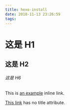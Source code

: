 ```yaml
---
title: hexo-install
date: 2018-11-13 23:26:59
tags:
---
```

# 这是 H1

## 这是 H2

###### 这是 H6

This is [an example](http://example.com/ "Title") inline link.

[This link](http://example.net/) has no title attribute.
